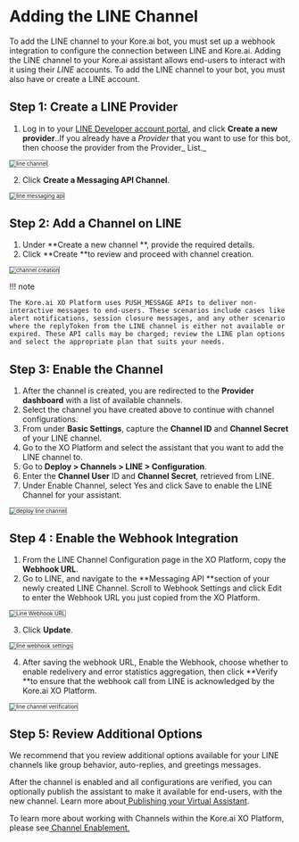 # **Adding the LINE Channel**

To add the LINE channel to your Kore.ai bot, you must set up a webhook integration to configure the connection between LINE and Kore.ai. Adding the LINE channel to your Kore.ai assistant allows end-users to interact with it using their _LINE_ accounts. To add the LINE channel to your bot, you must also have or create a LINE account.


## Step 1: Create a LINE Provider



1. Log in to your [LINE Developer account portal](https://developers.line.me/), and click **Create a new provider**..If you already have a _Provider_ that you want to use for this bot, then choose the provider from the Provider_ List._
<img src="../images/line.png" alt="line channel" title="line channel" style="border: 1px solid gray; zoom:70%;">


2.  Click **Create a Messaging API Channel**.

<img src="../images/line1.png" alt="line messaging api" title="line messaging api" style="border: 1px solid gray; zoom:70%;">



## Step 2: Add a Channel on LINE



1. Under **Create a new channel **, provide the required details.
2. Click **Create **to review and proceed with channel creation.
<img src="../images/line2.png" alt="channel creation" title="channel creation" style="border: 1px solid gray; zoom:70%;">

!!! note

    The Kore.ai XO Platform uses PUSH_MESSAGE APIs to deliver non-interactive messages to end-users. These scenarios include cases like alert notifications, session closure messages, and any other scenario where the replyToken from the LINE channel is either not available or expired. These API calls may be charged; review the LINE plan options and select the appropriate plan that suits your needs.





## Step 3: Enable the Channel



1. After the channel is created, you are redirected to the **Provider dashboard** with a list of available channels.
2. Select the channel you have created above to continue with channel configurations.
3. From under **Basic Settings**, capture the **Channel ID** and **Channel Secret** of your LINE channel.
4. Go to the XO Platform and select the assistant that you want to add the LINE channel to.
5. Go to **Deploy > Channels > LINE > Configuration**.
6. Enter the **Channel User** ID and **Channel Secret**, retrieved from LINE.
7. Under Enable Channel, select Yes and click Save to enable the LINE Channel for your assistant.

<img src="../images/line3.png" alt="deploy line channel" title="deploy line channel" style="border: 1px solid gray; zoom:70%;">




## Step 4 : Enable the Webhook Integration



1. From the LINE Channel Configuration page in the XO Platform, copy the **Webhook URL**.
2. Go to  LINE, and navigate to the **Messaging API **section of your newly created LINE Channel.  Scroll to Webhook Settings and click Edit to enter the Webhook URL you just copied from the XO Platform.
<img src="../images/line4.png" alt="Line Webhook URL" title="Line Webhook URL" style="border: 1px solid gray; zoom:70%;">

3. Click **Update**.
<img src="../images/line5.png" alt="line webhook settings" title="line Webhook settings" style="border: 1px solid gray; zoom:70%;">

4. After saving the webhook URL, Enable the Webhook, choose whether to enable redelivery and error statistics aggregation, then click **Verify **to ensure that the webhook call from LINE is acknowledged by the Kore.ai XO Platform.
<img src="../images/line6.png" alt="line channel verification" title="line channel verification" style="border: 1px solid gray; zoom:70%;">


## Step 5: Review Additional Options

We recommend that you review additional options available for your LINE channels like group behavior, auto-replies, and greetings messages.

After the channel is enabled and all configurations are verified, you can optionally publish the assistant to make it available for end-users, with the new channel. Learn more about[ Publishing your Virtual Assistant](https://developer.kore.ai/docs/bots/publish/publishing-bot/).

To learn more about working with Channels within the Kore.ai XO Platform, please see[ Channel Enablement.](https://developer.kore.ai/docs/bots/channel-enablement/adding-channels-to-your-bot/)
